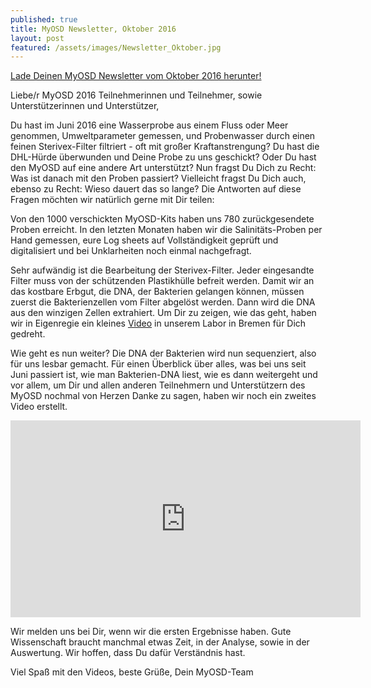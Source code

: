```yaml
---
published: true
title: MyOSD Newsletter, Oktober 2016
layout: post
featured: /assets/images/Newsletter_Oktober.jpg
---
```

[Lade Deinen MyOSD Newsletter vom Oktober 2016 herunter!](/assets/images/MyOSD_Newsletter_2016-10.pdf)

Liebe/r MyOSD 2016 Teilnehmerinnen und Teilnehmer, sowie Unterstützerinnen und Unterstützer,

Du hast im Juni 2016 eine Wasserprobe aus einem Fluss oder Meer genommen, Umweltparameter gemessen, und Probenwasser durch einen feinen Sterivex-Filter filtriert - oft mit großer Kraftanstrengung? Du hast die DHL-Hürde überwunden und Deine Probe zu uns geschickt? Oder Du hast den MyOSD auf eine andere Art unterstützt?
Nun fragst Du Dich zu Recht: Was ist danach mit den Proben passiert? Vielleicht fragst Du Dich auch, ebenso zu Recht: Wieso dauert das so lange?
Die Antworten auf diese Fragen möchten wir natürlich gerne mit Dir teilen:

Von den 1000 verschickten MyOSD-Kits haben uns 780 zurückgesendete Proben erreicht. 
In den letzten Monaten haben wir die Salinitäts-Proben per Hand gemessen, eure Log sheets auf Vollständigkeit geprüft und digitalisiert und bei Unklarheiten noch einmal nachgefragt. 

Sehr aufwändig ist die Bearbeitung der Sterivex-Filter. Jeder eingesandte Filter muss von der schützenden Plastikhülle befreit werden. Damit wir an das kostbare Erbgut, die DNA, der Bakterien gelangen können, müssen zuerst die Bakterienzellen vom Filter abgelöst werden. Dann wird die DNA aus den winzigen Zellen extrahiert. Um Dir zu zeigen, wie das geht, haben wir in Eigenregie ein kleines [Video](https://youtu.be/7ua6RnYHxoI) in unserem Labor in Bremen für Dich gedreht. 

Wie geht es nun weiter?
Die DNA der Bakterien wird nun sequenziert, also für uns lesbar gemacht. Für einen Überblick über alles, was bei uns seit Juni passiert ist, wie man Bakterien-DNA liest, wie es dann weitergeht und vor allem, um Dir und allen anderen Teilnehmern und Unterstützern des MyOSD nochmal von Herzen Danke zu sagen, haben wir noch ein zweites Video erstellt.
<iframe width="560" height="315" src="https://www.youtube.com/embed/EOdb_SZASl4" frameborder="0" allowfullscreen></iframe>


Wir melden uns bei Dir, wenn wir die ersten Ergebnisse haben. Gute Wissenschaft braucht manchmal etwas Zeit, in der Analyse, sowie in der Auswertung. Wir hoffen, dass Du dafür Verständnis hast.

Viel Spaß mit den Videos, beste Grüße, 
Dein MyOSD-Team
